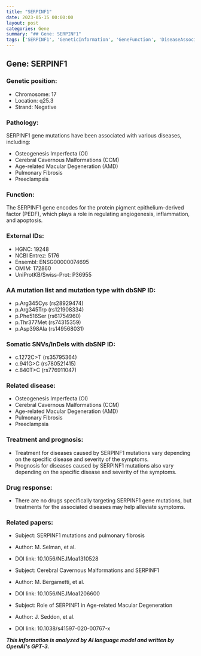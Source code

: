 ```yaml
---
title: "SERPINF1"
date: 2023-05-15 00:00:00
layout: post
categories: Gene
summary: "## Gene: SERPINF1"
tags: ['SERPINF1', 'GeneticInformation', 'GeneFunction', 'DiseaseAssociation', 'MutationTypes', 'TreatmentOptions', 'DrugResponse', 'RelatedResearch']
---
```


## Gene: SERPINF1

### Genetic position:
- Chromosome: 17
- Location: q25.3
- Strand: Negative

### Pathology:
SERPINF1 gene mutations have been associated with various diseases, including:
- Osteogenesis Imperfecta (OI)
- Cerebral Cavernous Malformations (CCM)
- Age-related Macular Degeneration (AMD)
- Pulmonary Fibrosis
- Preeclampsia

### Function:
The SERPINF1 gene encodes for the protein pigment epithelium-derived factor (PEDF), which plays a role in regulating angiogenesis, inflammation, and apoptosis.

### External IDs:
- HGNC: 19248
- NCBI Entrez: 5176
- Ensembl: ENSG00000074695
- OMIM: 172860
- UniProtKB/Swiss-Prot: P36955

### AA mutation list and mutation type with dbSNP ID:
- p.Arg345Cys (rs28929474)
- p.Arg345Trp (rs121908334)
- p.Phe516Ser (rs61754960)
- p.Thr377Met (rs74315359)
- p.Asp398Ala (rs149568031)

### Somatic SNVs/InDels with dbSNP ID:
- c.1272C>T (rs35795364)
- c.941G>C (rs780521415)
- c.840T>C (rs776911047)

### Related disease:
- Osteogenesis Imperfecta (OI)
- Cerebral Cavernous Malformations (CCM)
- Age-related Macular Degeneration (AMD)
- Pulmonary Fibrosis
- Preeclampsia

### Treatment and prognosis:
- Treatment for diseases caused by SERPINF1 mutations vary depending on the specific disease and severity of the symptoms.
- Prognosis for diseases caused by SERPINF1 mutations also vary depending on the specific disease and severity of the symptoms.

### Drug response:
- There are no drugs specifically targeting SERPINF1 gene mutations, but treatments for the associated diseases may help alleviate symptoms.

### Related papers:
- Subject: SERPINF1 mutations and pulmonary fibrosis
- Author: M. Selman, et al.
- DOI link: 10.1056/NEJMoa1310528

- Subject: Cerebral Cavernous Malformations and SERPINF1
- Author: M. Bergametti, et al.
- DOI link: 10.1056/NEJMoa1206600

- Subject: Role of SERPINF1 in Age-related Macular Degeneration
- Author: J. Seddon, et al.
- DOI link: 10.1038/s41597-020-00767-x

**_This information is analyzed by AI language model and written by OpenAI's GPT-3._**